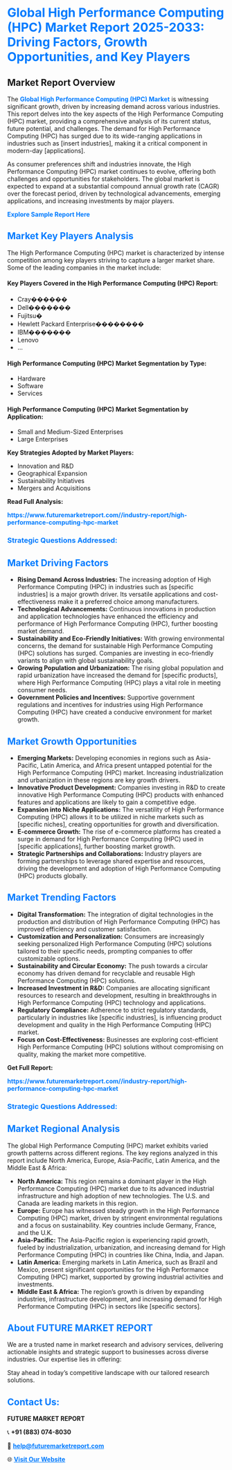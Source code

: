 <h1 style="color: #007BFF;">Global High Performance Computing (HPC) Market Report 2025-2033: Driving Factors, Growth Opportunities, and Key Players</h1>

<section id="overview">
<h2>Market Report Overview</h2>
<p>The <a href="https://www.futuremarketreport.com//industry-report/high-performance-computing-hpc-market" style="color: #007BFF; text-decoration: none;"><strong>Global High Performance Computing (HPC) Market</strong></a> is witnessing significant growth, driven by increasing demand across various industries. This report delves into the key aspects of the High Performance Computing (HPC) market, providing a comprehensive analysis of its current status, future potential, and challenges. The demand for High Performance Computing (HPC) has surged due to its wide-ranging applications in industries such as [insert industries], making it a critical component in modern-day [applications].</p>
<p>As consumer preferences shift and industries innovate, the High Performance Computing (HPC) market continues to evolve, offering both challenges and opportunities for stakeholders. The global market is expected to expand at a substantial compound annual growth rate (CAGR) over the forecast period, driven by technological advancements, emerging applications, and increasing investments by major players.</p>
</section>

<section id="overview">
<p><a href="https://www.futuremarketreport.com//request-sample/reportId=85565" style="color: #007BFF; text-decoration: none;"><strong>Explore Sample Report Here</strong></a></p>
</section>

<section id="key-players">
<h2 style="color: #007BFF;">Market Key Players Analysis</h2>
<p>The High Performance Computing (HPC) market is characterized by intense competition among key players striving to capture a larger market share. Some of the leading companies in the market include:</p>
<h4>Key Players Covered in the High Performance Computing (HPC) Report:</h4>
<ul><li>Cray������</li><li>Dell�������</li><li>Fujitsu�</li><li>Hewlett Packard Enterprise��������</li><li>IBM�������</li><li>Lenovo</li><li>...</li></ul>
<h4>High Performance Computing (HPC) Market Segmentation by Type:</h4>
<ul><li>Hardware</li><li>Software</li><li>Services</li></ul>

<h4>High Performance Computing (HPC) Market Segmentation by Application:</h4>
<ul><li>Small and Medium-Sized Enterprises</li><li>Large Enterprises</li></ul>
<p><strong>Key Strategies Adopted by Market Players:</strong></p>
<ul>
<li>Innovation and R&D</li>
<li>Geographical Expansion</li>
<li>Sustainability Initiatives</li>
<li>Mergers and Acquisitions</li>
</ul>
</section>

<section>
<p><strong>Read Full Analysis: </strong></p><a href="https://www.futuremarketreport.com//industry-report/high-performance-computing-hpc-market" style="color: #007BFF; text-decoration: none;"><strong>https://www.futuremarketreport.com//industry-report/high-performance-computing-hpc-market</strong></a>
<h3 style="color: #007BFF;">Strategic Questions Addressed:</h3>
</section>

<section id="driving-factors">
<h2 style="color: #007BFF;">Market Driving Factors</h2>
<ul>
<li><strong>Rising Demand Across Industries:</strong> The increasing adoption of High Performance Computing (HPC) in industries such as [specific industries] is a major growth driver. Its versatile applications and cost-effectiveness make it a preferred choice among manufacturers.</li>
<li><strong>Technological Advancements:</strong> Continuous innovations in production and application technologies have enhanced the efficiency and performance of High Performance Computing (HPC), further boosting market demand.</li>
<li><strong>Sustainability and Eco-Friendly Initiatives:</strong> With growing environmental concerns, the demand for sustainable High Performance Computing (HPC) solutions has surged. Companies are investing in eco-friendly variants to align with global sustainability goals.</li>
<li><strong>Growing Population and Urbanization:</strong> The rising global population and rapid urbanization have increased the demand for [specific products], where High Performance Computing (HPC) plays a vital role in meeting consumer needs.</li>
<li><strong>Government Policies and Incentives:</strong> Supportive government regulations and incentives for industries using High Performance Computing (HPC) have created a conducive environment for market growth.</li>
</ul>
</section>

<section id="growth-opportunities">
<h2 style="color: #007BFF;">Market Growth Opportunities</h2>
<ul>
<li><strong>Emerging Markets:</strong> Developing economies in regions such as Asia-Pacific, Latin America, and Africa present untapped potential for the High Performance Computing (HPC) market. Increasing industrialization and urbanization in these regions are key growth drivers.</li>
<li><strong>Innovative Product Development:</strong> Companies investing in R&D to create innovative High Performance Computing (HPC) products with enhanced features and applications are likely to gain a competitive edge.</li>
<li><strong>Expansion into Niche Applications:</strong> The versatility of High Performance Computing (HPC) allows it to be utilized in niche markets such as [specific niches], creating opportunities for growth and diversification.</li>
<li><strong>E-commerce Growth:</strong> The rise of e-commerce platforms has created a surge in demand for High Performance Computing (HPC) used in [specific applications], further boosting market growth.</li>
<li><strong>Strategic Partnerships and Collaborations:</strong> Industry players are forming partnerships to leverage shared expertise and resources, driving the development and adoption of High Performance Computing (HPC) products globally.</li>
</ul>
</section>

<section id="trending-factors">
<h2 style="color: #007BFF;">Market Trending Factors</h2>
<ul>
<li><strong>Digital Transformation:</strong> The integration of digital technologies in the production and distribution of High Performance Computing (HPC) has improved efficiency and customer satisfaction.</li>
<li><strong>Customization and Personalization:</strong> Consumers are increasingly seeking personalized High Performance Computing (HPC) solutions tailored to their specific needs, prompting companies to offer customizable options.</li>
<li><strong>Sustainability and Circular Economy:</strong> The push towards a circular economy has driven demand for recyclable and reusable High Performance Computing (HPC) solutions.</li>
<li><strong>Increased Investment in R&D:</strong> Companies are allocating significant resources to research and development, resulting in breakthroughs in High Performance Computing (HPC) technology and applications.</li>
<li><strong>Regulatory Compliance:</strong> Adherence to strict regulatory standards, particularly in industries like [specific industries], is influencing product development and quality in the High Performance Computing (HPC) market.</li>
<li><strong>Focus on Cost-Effectiveness:</strong> Businesses are exploring cost-efficient High Performance Computing (HPC) solutions without compromising on quality, making the market more competitive.</li>
</ul>
</section>

<section>
<p><strong>Get Full Report: </strong></p><a href="https://www.futuremarketreport.com//industry-report/high-performance-computing-hpc-market" style="color: #007BFF; text-decoration: none;"><strong>https://www.futuremarketreport.com//industry-report/high-performance-computing-hpc-market</strong></a>
<h3 style="color: #007BFF;">Strategic Questions Addressed:</h3>
</section>


<section id="regional-analysis">
<h2 style="color: #007BFF;">Market Regional Analysis</h2>
<p>The global High Performance Computing (HPC) market exhibits varied growth patterns across different regions. The key regions analyzed in this report include North America, Europe, Asia-Pacific, Latin America, and the Middle East & Africa:</p>
<ul>
<li><strong>North America:</strong> This region remains a dominant player in the High Performance Computing (HPC) market due to its advanced industrial infrastructure and high adoption of new technologies. The U.S. and Canada are leading markets in this region.</li>
<li><strong>Europe:</strong> Europe has witnessed steady growth in the High Performance Computing (HPC) market, driven by stringent environmental regulations and a focus on sustainability. Key countries include Germany, France, and the U.K.</li>
<li><strong>Asia-Pacific:</strong> The Asia-Pacific region is experiencing rapid growth, fueled by industrialization, urbanization, and increasing demand for High Performance Computing (HPC) in countries like China, India, and Japan.</li>
<li><strong>Latin America:</strong> Emerging markets in Latin America, such as Brazil and Mexico, present significant opportunities for the High Performance Computing (HPC) market, supported by growing industrial activities and investments.</li>
<li><strong>Middle East & Africa:</strong> The region’s growth is driven by expanding industries, infrastructure development, and increasing demand for High Performance Computing (HPC) in sectors like [specific sectors].</li>
</ul>
</section>

<footer>
<h2 style="color: #007BFF;">About FUTURE MARKET REPORT</h2>
<p>We are a trusted name in market research and advisory services, delivering actionable insights and strategic support to businesses across diverse industries. Our expertise lies in offering:</p>

<p>Stay ahead in today’s competitive landscape with our tailored research solutions.</p>

<h2 style="color: #007BFF;">Contact Us:</h2>
<p><strong>FUTURE MARKET REPORT</strong></p>
<p>📞 <strong>+91 (883) 074-8030</strong></p>
<p>📧 <strong><a href="mailto:help@futuremarketreport.com" style="color: #007BFF;">help@futuremarketreport.com</a></strong></p>
<p>🌐 <strong><a href="https://www.futuremarketreport.com/" style="color: #007BFF;">Visit Our Website</a></strong></p>
</footer>